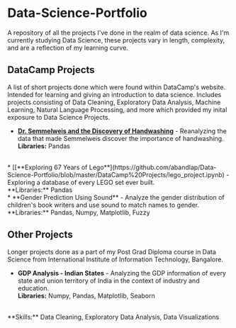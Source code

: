 # Data-Science-Portfolio
A repository of all the projects I've done in the realm of data science.
As I'm currently studying Data Science, these projects vary in length, complexity, and are a reflection of my learning curve.

## DataCamp Projects
A list of short projects done which were found within DataCamp's website. Intended for learning and giving an introduction to data science. Includes projects consisting of Data Cleaning, Exploratory Data Analysis, Machine Learning, Natural Language Processing, and more which provided my inital exposure to Data Science Projects.

* [**Dr. Semmelweis and the Discovery of Handwashing**](https://github.com/abandlap/Data-Science-Portfolio/blob/master/DataCamp%20Projects/handwashing_project.ipynb) - Reanalyzing the data that made Semmelweis discover the importance of handwashing.<br>
**Libraries:** Pandas
<br>
* [[**Exploring 67 Years of Lego**](https://github.com/abandlap/Data-Science-Portfolio/blob/master/DataCamp%20Projects/lego_project.ipynb) - Exploring a database of every LEGO set ever built.<br>
**Libraries:** Pandas
<br>
* **Gender Prediction Using Sound** - Analyze the gender distribution of children's book writers and use sound to match names to gender.<br>
**Libraries:** Pandas, Numpy, Matplotlib, Fuzzy
<br>

## Other Projects
Longer projects done as a part of my Post Grad Diploma course in Data Science from International Institute of Information Technology, Bangalore.

* **GDP Analysis - Indian States** - Analyzing the GDP information of every state and union territory of India in the context of industry and education.<br>
**Libraries:** Numpy, Pandas, Matplotlib, Seaborn
<br>
**Skills:** Data Cleaning, Exploratory Data Analysis, Data Visualizations
